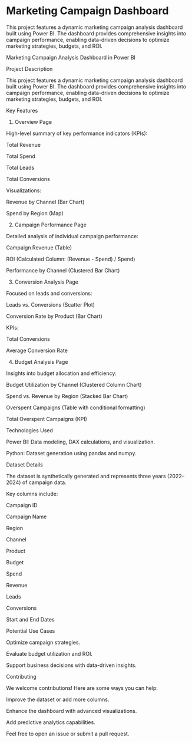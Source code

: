 # Marketing Campaign Dashboard
This project features a dynamic marketing campaign analysis dashboard built using Power BI. The dashboard provides comprehensive insights into campaign performance, enabling data-driven decisions to optimize marketing strategies, budgets, and ROI.

Marketing Campaign Analysis Dashboard in Power BI

Project Description

This project features a dynamic marketing campaign analysis dashboard built using Power BI. The dashboard provides comprehensive insights into campaign performance, enabling data-driven decisions to optimize marketing strategies, budgets, and ROI.

Key Features

1. Overview Page

High-level summary of key performance indicators (KPIs):

Total Revenue

Total Spend

Total Leads

Total Conversions

Visualizations:

Revenue by Channel (Bar Chart)

Spend by Region (Map)

2. Campaign Performance Page

Detailed analysis of individual campaign performance:

Campaign Revenue (Table)

ROI (Calculated Column: (Revenue - Spend) / Spend)

Performance by Channel (Clustered Bar Chart)

3. Conversion Analysis Page

Focused on leads and conversions:

Leads vs. Conversions (Scatter Plot)

Conversion Rate by Product (Bar Chart)

KPIs:

Total Conversions

Average Conversion Rate

4. Budget Analysis Page

Insights into budget allocation and efficiency:

Budget Utilization by Channel (Clustered Column Chart)

Spend vs. Revenue by Region (Stacked Bar Chart)

Overspent Campaigns (Table with conditional formatting)

Total Overspent Campaigns (KPI)

Technologies Used

Power BI: Data modeling, DAX calculations, and visualization.

Python: Dataset generation using pandas and numpy.

Dataset Details

The dataset is synthetically generated and represents three years (2022–2024) of campaign data.

Key columns include:

Campaign ID

Campaign Name

Region

Channel

Product

Budget

Spend

Revenue

Leads

Conversions

Start and End Dates


Potential Use Cases

Optimize campaign strategies.

Evaluate budget utilization and ROI.

Support business decisions with data-driven insights.

Contributing

We welcome contributions! Here are some ways you can help:

Improve the dataset or add more columns.

Enhance the dashboard with advanced visualizations.

Add predictive analytics capabilities.

Feel free to open an issue or submit a pull request.
